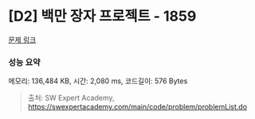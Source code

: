 # [D2] 백만 장자 프로젝트 - 1859 

[문제 링크](https://swexpertacademy.com/main/code/problem/problemDetail.do?contestProbId=AV5LrsUaDxcDFAXc) 

### 성능 요약

메모리: 136,484 KB, 시간: 2,080 ms, 코드길이: 576 Bytes



> 출처: SW Expert Academy, https://swexpertacademy.com/main/code/problem/problemList.do